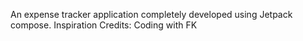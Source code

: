 An expense tracker application completely developed using Jetpack compose.
Inspiration Credits: Coding with FK
